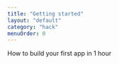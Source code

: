 ```yaml
---
title: "Getting started"
layout: "default"
category: "hack"
menuOrder: 0
---
```


How to build your first app in 1 hour